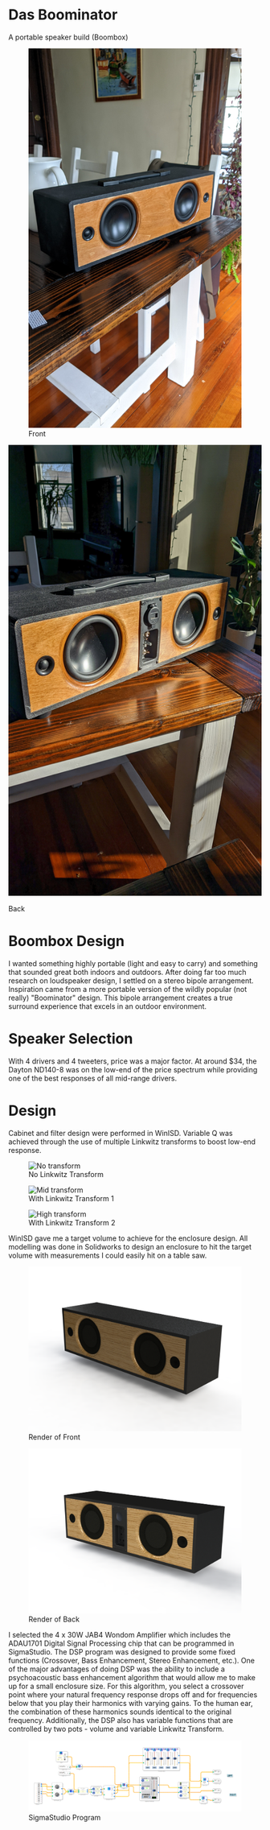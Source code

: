 # Das Boominator
A portable speaker build (Boombox)

<figure>
<img src="images/front.jpg" alt="Front" /><figcaption aria-hidden="true">Front</figcaption>
</figure>

<img src="images/back.jpg" alt="Back" /><figcaption aria-hidden="true">Back</figcaption>
</figure>

# Boombox Design
I wanted something highly portable (light and easy to carry) and something that sounded great both indoors and outdoors. After doing far too much research on loudspeaker design, I settled on a stereo bipole arrangement. Inspiration came from a more portable version of the wildly popular (not really) "Boominator" design.
This bipole arrangement creates a true surround experience that excels in an outdoor environment.

# Speaker Selection
With 4 drivers and 4 tweeters, price was a major factor. At around $34, the Dayton ND140-8 was on the low-end of the price spectrum while providing one of the best responses of all mid-range drivers.

# Design
Cabinet and filter design were performed in WinISD. Variable Q was achieved through the use of multiple Linkwitz transforms to boost low-end response. 

<figure>
<img src="images/freq_response_no_transform.jpg" alt="No transform" /><figcaption aria-hidden="true">No Linkwitz Transform</figcaption>
</figure>

<figure>
<img src="images/freq_response_mid_transform.jpg" alt="Mid transform" /><figcaption aria-hidden="true">With Linkwitz Transform 1</figcaption>
</figure>

<figure>
<img src="images/freq_response_high_transform.jpg" alt="High transform" /><figcaption aria-hidden="true">With Linkwitz Transform 2</figcaption>
</figure>

WinISD gave me a target volume to achieve for the enclosure design. All modelling was done in Solidworks to design an enclosure to hit the target volume with measurements I could easily hit on a table saw.

<figure>
<img src="images/render_front.png" alt="Render Front" /><figcaption aria-hidden="true">Render of Front</figcaption>
</figure>

<figure>
<img src="images/render_back.png" alt="Render Back" /><figcaption aria-hidden="true">Render of Back</figcaption>
</figure>


I selected the 4 x 30W JAB4 Wondom Amplifier which includes the ADAU1701 Digital Signal Processing chip that can be programmed in SigmaStudio.
The DSP program was designed to provide some fixed functions (Crossover, Bass Enhancement, Stereo Enhancement, etc.). One of the major advantages of doing DSP was the ability to include a psychoacoustic bass enhancement algorithm that would allow me to make up for a small enclosure size. For this algorithm, you select a crossover point where your natural frequency response drops off and for frequencies below that you play their harmonics with varying gains. To the human ear, the combination of these harmonics sounds identical to the original frequency.
Additionally, the DSP also has variable functions that are controlled by two pots - volume and variable Linkwitz Transform.

<figure>
<img src="images/dsp.png" alt="DSP" /><figcaption aria-hidden="true">SigmaStudio Program</figcaption>
</figure>